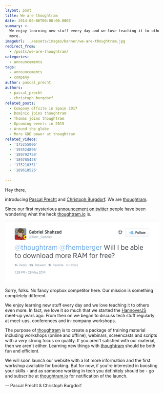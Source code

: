 ```yaml
---
layout: post
title: We are thoughtram
date: 2014-06-06T00:00:00.000Z
summary: >-
  We enjoy learning new stuff every day and we love teaching it to others even
  more.
imageUrl: ../assets/images/banner/we-are-thoughtram.jpg
redirect_from:
  - /posts/we-are-thoughtram/
categories:
  - announcements
tags:
  - announcements
  - company
author: pascal_precht
authors:
  - pascal_precht
  - christoph_burgdorf
related_posts:
  - Company offsite in Spain 2017
  - Dominic joins thoughtram
  - Thomas joins thoughtram
  - Upcoming events in 2015
  - Around the globe
  - More GDE power at thoughtram
related_videos:
  - '175255006'
  - '193524896'
  - '189792758'
  - '189785428'
  - '175218351'
  - '189618526'

---
```


Hey there,

introducing [Pascal Precht](https://twitter.com/PascalPrecht) and [Christoph Burgdorf](https://twitter.com/cburgdorf). We are [thoughtram](https://twitter.com/thoughtram). 

Since our first mysterious [announcement on twitter](https://twitter.com/thoughtram/status/471040173565042688) people
have been wondering what the heck [thoughtram.io](http://thoughtram.io) is.

![more ram](../assets/images/more_ram.png)

Sorry, folks. No fancy dropbox competitor here. Our mission is something completely different.

We enjoy learning new stuff every day and we love teaching it to others even more. In fact, we love it so much that we started the [HannoverJS](https://twitter.com/HannoverJS) meet-up years ago. From then on we began to discuss tech stuff regularly at meet-ups, conferences and in-company workshops.

The purpose of [thoughtram](https://twitter.com/thoughtram) is to create a package of training material including workshops (online and offline), webinars, screencasts and scripts with a *very* strong focus on quality. If you aren't satisfied with our material, then we aren't either. Learning new things with [thoughtram](https://twitter.com/thoughtram) should be both fun and efficient.

We will soon launch our website with a lot more information and the first workshop available for booking. But for now, if you're interested in boosting your skills - and as someone working in tech you definitely should be - go and subscribe at [thoughtram.io](http://thoughtram.io) for notification of the launch.


-- Pascal Precht & Christoph Burgdorf
